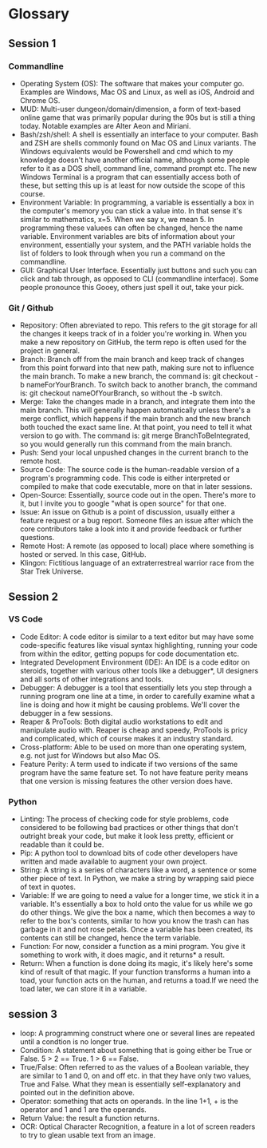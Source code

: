 # Glossary
## Session 1
### Commandline

* Operating System (OS): The software that makes your computer go. Examples are Windows, Mac OS and Linux, as well as iOS, Android and Chrome OS.
* MUD: Multi-user dungeon/domain/dimension, a form of text-based online game that was primarily popular during the 90s but is still a thing today. Notable examples are Alter Aeon and Miriani.
* Bash/zsh/shell: A shell is essentially an interface to your computer. Bash and ZSH are shells commonly found on Mac OS and Linux variants. The Windows equivalents would be Powershell and cmd which to my knowledge doesn't have another official name, although some people refer to it as a DOS shell, command line, command prompt etc.
The new Windows Terminal is a program that can essentially access both of these, but setting this up is at least for now outside the scope of this course.
* Environment Variable: In programming, a variable is essentially a box in the computer's memory you can stick a value into. In that sense it's similar to mathematics, x=5. When we say x, we mean 5. In programming these valuees can often be changed, hence the name variable.
Environment variables are bits of information about your environment, essentially your system, and the PATH variable holds the list of folders to look through when you run a command on the commandline.
* GUI: Graphical User Interface. Essentially just buttons and such you can click and tab through, as opposed to CLI (commandline interface). Some people pronounce this Gooey, others just spell it out, take your pick.

### Git / Github

* Repository: Often abreviated to repo. This refers to the git storage for all the changes it keeps track of in a folder you're working in. When you make a new repository on GitHub, the term repo is often used for the project in general.
* Branch: Branch off from the main branch and keep track of changes from this point forward  into that new path, making sure not to influence the main branch. To make a new branch, the command is: git checkout -b nameForYourBranch. To switch back to another branch, the command is: git checkout nameOfYourBranch, so without the -b switch.
* Merge: Take the changes made in a branch, and integrate them into the main branch. This will generally happen automatically unless there's a merge conflict, which happens if the main branch and the new branch both touched the exact same line. At that point, you need to tell it what version to go with. The command is: git merge BranchToBeIntegrated, so you would generally run this command from the main branch.
* Push: Send your local unpushed changes in the current branch to the remote host.
* Source Code: The source code is the human-readable version of a program's programming code. This code is either interpreted or compiled to make that code executable, more on that in later sessions.
* Open-Source: Essentially, source code out in the open. There's more to it, but I invite you to google "what is open source" for that one.
* Issue: An issue on Github is a point of discussion, usually either a feature request or a bug report. Someone files an issue after which the core contributors take a look into it and provide feedback or further questions.
* Remote Host: A remote (as opposed to local) place where something is hosted or served. In this case, GitHub.
* Klingon: Fictitious language of an extraterrestreal warrior race from the Star Trek Universe.


## Session 2
### VS Code

- Code Editor: A code editor is similar to a text editor but may have some code-specific features like visual syntax highlighting, running your code from within the editor, getting popups for code documentation etc.
- Integrated Development Environment (IDE): An IDE is a code editor on steroids, together with various other tools like a debugger\*, UI designers and all sorts of other integrations and tools.
- Debugger: A debugger is a tool that essentially lets you step through a running program one line at a time, in order to carefully examine what a line is doing and how it might be causing problems. We'll cover the debugger in a few sessions.
- Reaper & ProTools: Both digital audio workstations to edit and manipulate audio with. Reaper is cheap and speedy, ProTools is pricy and complicated, which of course makes it an industry standard.
- Cross-platform: Able to be used on more than one operating system, e.g. not just for Windows but also Mac OS.
- Feature Perity: A term used to indicate if two versions of the same program have the same feature set. To not have feature perity means that one version is missing features the other version does have.

### Python

- Linting: The process of checking code for style problems, code considered to be following bad practices or other things that don't outright break your code, but make it look less pretty, efficient or readable  than it could be.
- Pip: A python tool to download bits of code other developers have written and made available to augment your own project. 
- String: A string is a series of characters like a word, a sentence or some other piece of text. In Python, we make a string by wrapping said piece of text in quotes.
- Variable: If we are going to need a value for a longer time, we stick it in a variable. It's essentially a box to hold onto the value for us while we go do other things. We give the box a name, which then becomes a way to refer to the box's contents, similar to how you know the trash can has garbage in it and not rose petals. Once a variable has been created, its contents can still be changed, hence the term variable.
- Function: For now, consider a function as a mini program. You give it something to work with, it does magic, and it returns\* a result.
- Return: When a function is done doing its magic, it's likely here's some kind of result of that magic. If your function transforms a human into a toad, your function acts on the human, and returns a toad.If we need the toad later, we can store it in a variable.

## session 3

- loop: A programming construct where one or several lines are repeated until a condtion is no longer true.
- Condition: A statement about something that is going either be True or False. 5 > 2 == True. 1 > 6 == False.
- True/False: Often referred to as the values of a Boolean variable, they are similar to 1 and 0, on and off etc. in that they have only two values, True and False. What they mean is essentially self-explanatory and pointed out in the definition above.
- Operator: something that acts on operands. In the line 1+1, + is the operator and 1 and 1 are the operands.
- Return Value: the result a function returns.
- OCR: Optical Character Recognition, a feature in a lot of screen readers to try to glean usable text from an image.

